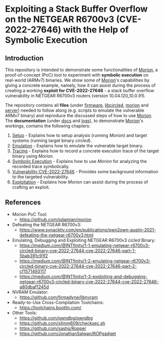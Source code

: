 # Exploiting a Stack Buffer Overflow on the NETGEAR R6700v3 (CVE-2022-27646) with the Help of Symbolic Execution
<!--TODO--------------------------------------------------------------------------------------------
- [ ] Add all external references
--------------------------------------------------------------------------------------------------->
## Introduction
This repository is intended to demonstrate some functionalities of
[Morion](https://github.com/pdamian/morion), a proof-of-concept (PoC) tool to experiment with
**symbolic execution** on real-world (ARMv7) binaries. We show some of
[Morion](https://github.com/pdamian/morion)'s capabilities by giving a concrete example, namely, how
it can assist during the process of creating a working **exploit for CVE-2022-27646** - a stack
buffer overflow vulnerability in NETGEAR R6700v3 routers (version 10.04.120_10.0.91).

The repository contains all **files** (under [firmware](./firmware/), [libcircled](./libcircled/),
[morion](./morion/) and [server](./server/)) needed to follow along (e.g. scripts to emulate the
vulnerable ARMv7 binary) and reproduce the discussed steps of how to use
[Morion](https://github.com/pdamian/morion). The **documentation** (under [docs](./docs/) and
[logs](./logs/)), to demonstrate [Morion](https://github.com/pdamian/morion)'s workings, contains
the following chapters:
1. [Setup](docs/1_setup.md) - Explains how to setup analysis (running *Morion*) and target systems
    (running target binary *circled*).
2. [Emulation](docs/2_emulation.md) - Explains how to emulate the vulnerable target binary.
3. [Tracing](docs/3_tracing.md) - Explains how to record a concrete execution trace of the target
    binary using *Morion*.
4. [Symbolic Execution](docs/4_symbex.md) - Explains how to use *Morion* for analyzing the recorded
     trace symbolically.
5. [Vulnerability CVE-2022-27646](docs/5_vulnerability.md) - Provides some background information to
    the targeted vulnerability.
6. [Exploitation](docs/6_exploitation.md) - Explains how *Morion* can assist during the process of
    crafting an exploit.
## References
- Morion PoC Tool:
  - https://github.com/pdamian/morion
- Defeating the NETGEAR R6700v3:
  - https://www.synacktiv.com/en/publications/pwn2own-austin-2021-defeating-the-netgear-r6700v3.html
- Emulating, Debugging and Exploiting NETGEAR R6700v3 *cicled* Binary:
  - https://medium.com/@INTfinity/1-1-emulating-netgear-r6700v3-circled-binary-cve-2022-27644-cve-2022-27646-part-1-5bab391c91f2
  - https://medium.com/@INTfinity/1-2-emulating-netgear-r6700v3-circled-binary-cve-2022-27644-cve-2022-27646-part-2-cf1571493117
  - https://medium.com/@INTfinity/1-3-exploiting-and-debugging-netgear-r6700v3-circled-binary-cve-2022-27644-cve-2022-27646-a80dbaf1245d
- NVRAM Emulator:
  - https://github.com/firmadyne/libnvram
- Ready-to-Use Cross-Compilation Toolchains:
  - https://toolchains.bootlin.com/
- Other Tools:
  - https://github.com/pwndbg/pwndbg
  - https://github.com/slimm609/checksec.sh
  - https://github.com/sashs/Ropper
  - https://github.com/JonathanSalwan/ROPgadget
